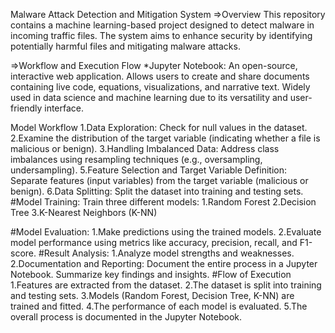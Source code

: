 Malware Attack Detection and Mitigation System
=>Overview
This repository contains a machine learning-based project designed to detect malware in incoming traffic files. The system aims to enhance security by 
identifying potentially harmful files and mitigating malware attacks.

=>Workflow and Execution Flow
*Jupyter Notebook: An open-source, interactive web application.
    Allows users to create and share documents containing live code, equations, visualizations, and narrative text.
    Widely used in data science and machine learning due to its versatility and user-friendly interface.

Model Workflow
1.Data Exploration:
    Check for null values in the dataset.
2.Examine the distribution of the target variable (indicating whether a file is malicious or benign).
3.Handling Imbalanced Data:
    Address class imbalances using resampling techniques (e.g., oversampling, undersampling).
5.Feature Selection and Target Variable Definition:
    Separate features (input variables) from the target variable (malicious or benign).
6.Data Splitting:
    Split the dataset into training and testing sets.
#Model Training:
Train three different models:
1.Random Forest
2.Decision Tree
3.K-Nearest Neighbors (K-NN)

#Model Evaluation:
1.Make predictions using the trained models.
2.Evaluate model performance using metrics like accuracy, precision, recall, and F1-score.
#Result Analysis:
1.Analyze model strengths and weaknesses.
2.Documentation and Reporting:
    Document the entire process in a Jupyter Notebook.
    Summarize key findings and insights.
#Flow of Execution
1.Features are extracted from the dataset.
2.The dataset is split into training and testing sets.
3.Models (Random Forest, Decision Tree, K-NN) are trained and fitted.
4.The performance of each model is evaluated.
5.The overall process is documented in the Jupyter Notebook.
